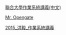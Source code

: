 [聯合大學作業系統講義(中文)](http://debussy.im.nuu.edu.tw/sjchen/OS_Final.html)

[Mr. Opengate](https://mropengate.blogspot.com/2017/09/operating-system-concepts.html)

[2015_洪毅_作業系統講義](https://drive.google.com/file/u/1/d/1CpC3XYmxW3zFb7YxAoEUq755t9l5tbuo/view?usp=drivesdk)
